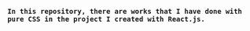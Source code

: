 ### `In this repository, there are works that I have done with pure CSS in the project I created with React.js.`


